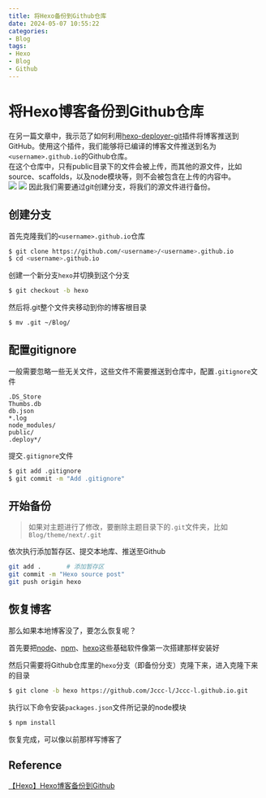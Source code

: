 ```yaml
---
title: 将Hexo备份到Github仓库
date: 2024-05-07 10:55:22
categories:
- Blog
tags:
- Hexo
- Blog
- Github
---
```


# 将Hexo博客备份到Github仓库

在另一篇文章中，我示范了如何利用[hexo-deployer-git](https://github.com/hexojs/hexo-deployer-git)插件将博客推送到GitHub。使用这个插件，我们能够将已编译的博客文件推送到名为`<username>.github.io`的Github仓库。  
在这个仓库中，只有public目录下的文件会被上传，而其他的源文件，比如source、scaffolds，以及node模块等，则不会被包含在上传的内容中。  
<img src="未备份1.png" style="max_width:100%">
<img src="未备份2.png" style="max_width:100%">
因此我们需要通过git创建分支，将我们的源文件进行备份。

## 创建分支

首先克隆我们的`<username>.github.io`仓库

```sh
$ git clone https://github.com/<username>/<username>.github.io
$ cd <username>.github.io
```

创建一个新分支`hexo`并切换到这个分支

```sh
$ git checkout -b hexo
```

然后将.git整个文件夹移动到你的博客根目录

```sh
$ mv .git ~/Blog/
```

## 配置gitignore

一般需要忽略一些无关文件，这些文件不需要推送到仓库中，配置`.gitignore`文件

```.gitignore .gitignore
.DS_Store
Thumbs.db
db.json
*.log
node_modules/
public/
.deploy*/
```

提交`.gitignore`文件

```sh
$ git add .gitignore
$ git commit -m "Add .gitignore"
```

## 开始备份

> 如果对主题进行了修改，要删除主题目录下的`.git`文件夹，比如`Blog/theme/next/.git`

依次执行添加暂存区、提交本地库、推送至Github

```sh
git add .       # 添加暂存区
git commit -m "Hexo source post"
git push origin hexo
```

## 恢复博客

那么如果本地博客没了，要怎么恢复呢？

首先要把[node](https://nodejs.org)、[npm](https://www.npmjs.com)、[hexo](https://hexo.io)这些基础软件像第一次搭建那样安装好

然后只需要将Github仓库里的`hexo`分支（即备份分支）克隆下来，进入克隆下来的目录

```sh
$ git clone -b hexo https://github.com/Jccc-l/Jccc-l.github.io.git
```

执行以下命令安装`packages.json`文件所记录的node模块

```sh
$ npm install
```

恢复完成，可以像以前那样写博客了

Reference
---
[【Hexo】Hexo博客备份到Github](https://ayshansu.github.io/%E3%80%90Hexo%E3%80%91Hexo%E5%8D%9A%E5%AE%A2%E5%A4%87%E4%BB%BD%E5%88%B0Github/)
